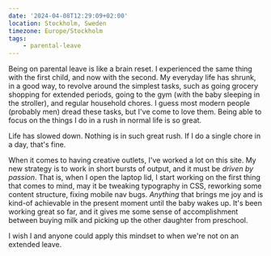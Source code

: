 ```yaml
---
date: '2024-04-08T12:29:09+02:00'
location: Stockholm, Sweden
timezone: Europe/Stockholm
tags:
    - parental-leave
---
```

Being on parental leave is like a brain reset. I experienced the same thing with the first child, and now with the second. My everyday life has shrunk, in a good way, to revolve around the simplest tasks, such as going grocery shopping for extended periods, going to the gym (with the baby sleeping in the stroller), and regular household chores. I guess most modern people (probably men) dread these tasks, but I've come to love them. Being able to focus on the things I do in a rush in normal life is so great.

Life has slowed down. Nothing is in such great rush. If I do a single chore in a day, that's fine.

When it comes to having creative outlets, I've worked a lot on this site. My new strategy is to work in short bursts of output, and it must be _driven by passion_. That is, when I open the laptop lid, I start working on the first thing that comes to mind, may it be tweaking typography in CSS, reworking some content structure, fixing mobile nav bugs. _Anything_ that brings me joy and is kind-of achievable in the present moment until the baby wakes up. It's been working great so far, and it gives me some sense of accomplishment between buying milk and picking up the other daughter from preschool.

I wish I and anyone could apply this mindset to when we're not on an extended leave.
